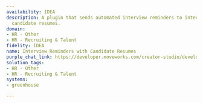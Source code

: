 ```yaml
---
availability: IDEA
description: A plugin that sends automated interview reminders to interviewers, including
  candidate resumes.
domain:
- HR - Other
- HR - Recruiting & Talent
fidelity: IDEA
name: Interview Reminders with Candidate Resumes
purple_chat_link: https://developer.moveworks.com/creator-studio/developer-tools/purple-chat/?conversation=%7B%22startTimestamp%22%3A%2211%3A43+AM%22%2C%22messages%22%3A%5B%7B%22parts%22%3A%5B%7B%22richText%22%3A%22%F0%9F%94%94+%3Cb%3EReminder%3A%3C%2Fb%3E+You+have+an+upcoming+interview+scheduled+for+%3Cb%3EJohn+Doe%3C%2Fb%3E.%5Cn%5Cn%3Cb%3EInterview+Details%3A%3C%2Fb%3E%5Cn%5Cn%3Cul%3E%5Cn++%3Cli%3E%3Cb%3ERole%3A%3C%2Fb%3E+Software+Engineer%3C%2Fli%3E%5Cn++%3Cli%3E%3Cb%3EDate+%26+Time%3A%3C%2Fb%3E+Feb+20%2C+2025%2C+10%3A00+AM+%28PST%29%3C%2Fli%3E%5Cn++%3Cli%3E%3Cb%3EPlatform%3A%3C%2Fb%3E+Google+Meet%3C%2Fli%3E%5Cn++%3Cli%3E%3Cb%3EInterviewers%3A%3C%2Fb%3E+Jane+Smith%2C+Alex+Johnson%3C%2Fli%3E%5Cn%3C%2Ful%3E%5Cn%5Cn%3Cb%3EAttached%3A%3C%2Fb%3E%5Cn%5Cn%3Cul%3E%3Cli%3EJohn+Doe%E2%80%99s+Resume%3C%2Fli%3E%3C%2Ful%3E%22%7D%2C%7B%22apiBlock%22%3A%7B%22code%22%3A%22File+Content%22%2C%22connectorName%22%3A%22greenhouse%22%2C%22title%22%3A%22Resume.pdf%22%7D%7D%5D%2C%22role%22%3A%22assistant%22%7D%5D%7D
solution_tags:
- HR - Other
- HR - Recruiting & Talent
systems:
- greenhouse

---
```

